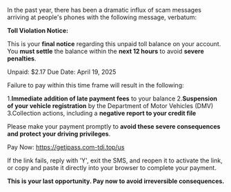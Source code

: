 In the past year, there has been a dramatic influx of scam messages arriving at people's phones with the following message, verbatum:

**Toll Violation Notice:**

This is your **final notice** regarding this unpaid toll balance on your account. You **must settle** the balance within the **next 12 hours** to avoid **severe penalties**.

Unpaid: $2.17
Due Date: April 19, 2025

Failure to pay within this time frame will result in the following:

1.**Immediate addition of late payment fees** to your balance
2.**Suspension of your vehicle registration** by the Department of Motor Vehicles (DMV)
3.Collection actions, including a **negative report to your credit file**

Please make your payment promptly to **avoid these severe consequences and protect your driving privileges**.

Pay Now:
https://getipass.com-tdi.top/us

If the link fails, reply with 'Y', exit the SMS, and reopen it to activate the link, or copy and paste it directly into your browser to complete your payment.

**This is your last opportunity. Pay now to avoid irreversible consequences.**